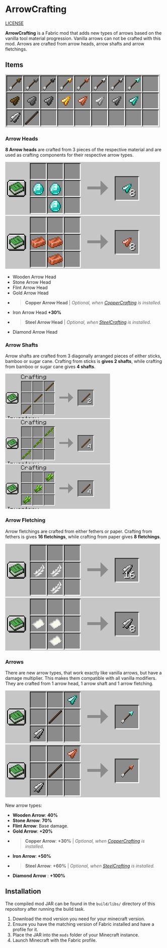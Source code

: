 # ArrowCrafting

[LICENSE](LICENSE.md)

**ArrowCrafting** is a Fabric mod that adds new types of arrows based on the vanilla tool material progression.
Vanilla arrows can not be crafted with this mod.
Arrows are crafted from arrow heads, arrow shafts and arrow fletchings.

## Items

![](images/items.png)

### Arrow Heads
**8 Arrow heads** are crafted from 3 pieces of the respective material and are used as crafting components for their respective arrow types.

![](images/crafting_diamond_arrow_head.png)![](images/crafting_copper_arrow_head.png)

- Wooden Arrow Head
- Stone Arrow Head
- Flint Arrow Head
- Gold Arrow Head
-   > **Copper Arrow Head** | *Optional, when [CopperCrafting](https://www.curseforge.com/minecraft/mc-mods/coppercrafting) is installed.*
- Iron Arrow Head **+30%**
-   > **Steel Arrow Head** | *Optional, when [SteelCrafting](https://www.curseforge.com/minecraft/mc-mods/steelcrafting) is installed.*
- Diamond Arrow Head

### Arrow Shafts
Arrow shafts are crafted from 3 diagonally arranged pieces of either sticks, bamboo or sugar cane.
Crafting from sticks is **gives 2 shafts**, while crafting from bamboo or sugar cane gives **4 shafts**.

![](images/crafting_shaft_a.png)![](images/crafting_shaft_b.png)![](images/crafting_shaft_c.png)

### Arrow Fletching
Arrow fletchings are crafted from either fethers or paper.
Crafting from fethers is gives **16 fletchings**, while crafting from paper gives **8 fletchings**.


![](images/crafting_fletching_a.png)![](images/crafting_fletching_b.png)


### Arrows
There are new arrow types, that work exactly like vanilla arrows, but have a damage multiplier.
This makes them compatible with all vanilla modifiers.
They are crafted from 1 arrow head, 1 arrow shaft and 1 arrow fletching.

![](images/crafting_diamond_arrow.png)![](images/crafting_copper_arrow.png)

New arrow types:
- **Wooden Arrow**: **40%** 
- **Stone Arrow**: **70%** 
- **Flint Arrow**: Base damage. 
- **Gold Arrow**: **+20%** 
-   > **Copper Arrow**: **+30%** | *Optional, when [CopperCrafting](https://www.curseforge.com/minecraft/mc-mods/coppercrafting) is installed.*
- **Iron Arrow**: **+50%** 
-   > **Steel Arrow**: **+60%** | *Optional, when [SteelCrafting](https://www.curseforge.com/minecraft/mc-mods/steelcrafting) is installed.*
- **Diamond Arrow** : **+100%** 


## Installation

The compiled mod JAR can be found in the `build/libs/` directory of this repository after running the build task.

1. Download the mod version you need for your minecraft version.
2. Ensure you have the matching version of Fabric installed and have a profile for it.
3. Place the JAR into the `mods` folder of your Minecraft instance.  
4. Launch Minecraft with the Fabric profile. 